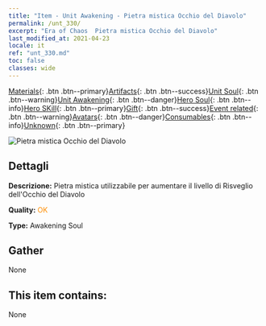 ```yaml
---
title: "Item - Unit Awakening - Pietra mistica Occhio del Diavolo"
permalink: /unt_330/
excerpt: "Era of Chaos  Pietra mistica Occhio del Diavolo"
last_modified_at: 2021-04-23
locale: it
ref: "unt_330.md"
toc: false
classes: wide
---
```

 [Materials](/ItemsIT/){: .btn .btn--primary}[Artifacts](/ItemsIT/Artifacts/){: .btn .btn--success}[Unit Soul](/ItemsIT/UnitSoul/){: .btn .btn--warning}[Unit Awakening](/ItemsIT/UnitAwakening/){: .btn .btn--danger}[Hero Soul](/ItemsIT/HeroSoul/){: .btn .btn--info}[Hero SKill](/ItemsIT/HeroSkill/){: .btn .btn--primary}[Gift](/ItemsIT/Gift/){: .btn .btn--success}[Event related](/ItemsIT/Events/){: .btn .btn--warning}[Avatars](/ItemsIT/Avatars/){: .btn .btn--danger}[Consumables](/ItemsIT/Consumables/){: .btn .btn--info}[Unknown](/ItemsIT/Unknown/){: .btn .btn--primary}

 ![Pietra mistica Occhio del Diavolo](/images/u/tia_xieyan.jpg)

## Dettagli
 **Descrizione:** Pietra mistica utilizzabile per aumentare il livello di Risveglio dell'Occhio del Diavolo

 **Quality:** <span style="color: #FF8C00">OK</span>

 **Type:** Awakening Soul

## Gather

  None

## This item contains:

  None

